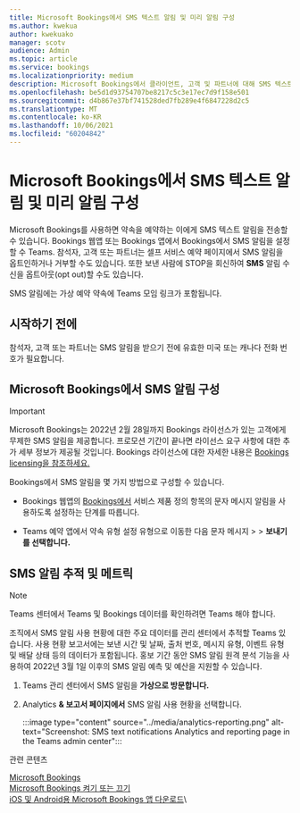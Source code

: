 ```yaml
---
title: Microsoft Bookings에서 SMS 텍스트 알림 및 미리 알림 구성
ms.author: kwekua
author: kwekuako
manager: scotv
audience: Admin
ms.topic: article
ms.service: bookings
ms.localizationpriority: medium
description: Microsoft Bookings에서 클라이언트, 고객 및 파트너에 대해 SMS 텍스트 알림을 구성하는 방법을 알아보십시오.
ms.openlocfilehash: be5d1d93754707be8217c5c3e17ec7d9f158e501
ms.sourcegitcommit: d4b867e37bf741528ded7fb289e4f6847228d2c5
ms.translationtype: MT
ms.contentlocale: ko-KR
ms.lasthandoff: 10/06/2021
ms.locfileid: "60204842"
---
```

# <a name="configure-sms-text-notifications-and-reminders-in-microsoft-bookings"></a>Microsoft Bookings에서 SMS 텍스트 알림 및 미리 알림 구성

Microsoft Bookings를 사용하면 약속을 예약하는 이에게 SMS 텍스트 알림을 전송할 수 있습니다. Bookings 웹앱 또는 Bookings 앱에서 Bookings에서 SMS 알림을 설정할 수 Teams. 참석자, 고객 또는 파트너는 셀프 서비스 예약 페이지에서 SMS 알림을 옵트인하거나 거부할 수도 있습니다. 또한 보낸 사람에 STOP을 회신하여 **SMS** 알림 수신을 옵트아웃(opt out)할 수도 있습니다.

SMS 알림에는 가상 예약 약속에 Teams 모임 링크가 포함됩니다.

## <a name="before-you-begin"></a>시작하기 전에

참석자, 고객 또는 파트너는 SMS 알림을 받으기 전에 유효한 미국 또는 캐나다 전화 번호가 필요합니다.

## <a name="configure-sms-notification-in-microsoft-bookings"></a>Microsoft Bookings에서 SMS 알림 구성

> [!IMPORTANT]
> Microsoft Bookings는 2022년 2월 28일까지 Bookings 라이선스가 있는 고객에게 무제한 SMS 알림을 제공합니다. 프로모션 기간이 끝나면 라이선스 요구 사항에 대한 추가 세부 정보가 제공될 것입니다. Bookings 라이선스에 대한 자세한 내용은 [Bookings licensing을 참조하세요.](/microsoft-365/bookings/bookings-faq?view=o365-worldwide#who-has-access-to-microsoft-bookings-)

Bookings에서 SMS 알림을 몇 가지 방법으로 구성할 수 있습니다.

- Bookings 웹앱의 [Bookings에서](define-service-offerings.md)  서비스 제품 정의 항목의 문자 메시지 알림을 사용하도록 설정하는 단계를 따릅니다.

- Teams 예약 앱에서 약속 유형 설정 유형으로 이동한 다음 문자 메시지  >    >   **보내기 를 선택합니다.**

## <a name="tracking-and-metrics-for-sms-notifications"></a>SMS 알림 추적 및 메트릭

> [!NOTE]
> Teams 센터에서 Teams 및 Bookings 데이터를 확인하려면 Teams 해야 합니다.

조직에서 SMS 알림 사용 현황에 대한 주요 데이터를 관리 센터에서 추적할 Teams 있습니다. 사용 현황 보고서에는 보낸 시간 및 날짜, 출처 번호, 메시지 유형, 이벤트 유형 및 배달 상태 등의 데이터가 포함됩니다. 홍보 기간 동안 SMS 알림 원격 분석 기능을 사용하여 2022년 3월 1일 이후의 SMS 알림 예측 및 예산을 지원할 수 있습니다.

1. Teams 관리 센터에서 SMS 알림을 **가상으로 방문합니다.**

2. Analytics **& 보고서 페이지에서** SMS 알림 사용 현황을 선택합니다.

    :::image type="content" source="../media/analytics-reporting.png" alt-text="Screenshot: SMS text notifications Analytics and reporting page in the Teams admin center":::

관련 콘텐츠

[Microsoft Bookings](bookings-overview.md)\
[Microsoft Bookings 켜기 또는 끄기](turn-bookings-on-or-off.md)\
[iOS 및 Android용 Microsoft Bookings 앱 다운로드](get-bookings-app.md)\
